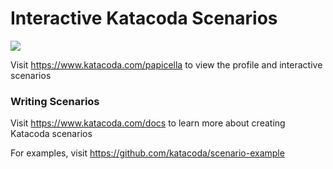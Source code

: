 # Interactive Katacoda Scenarios

[![](http://shields.katacoda.com/katacoda/papicella/count.svg)](https://www.katacoda.com/papicella "Get your profile on Katacoda.com")

Visit https://www.katacoda.com/papicella to view the profile and interactive scenarios

### Writing Scenarios
Visit https://www.katacoda.com/docs to learn more about creating Katacoda scenarios

For examples, visit https://github.com/katacoda/scenario-example
